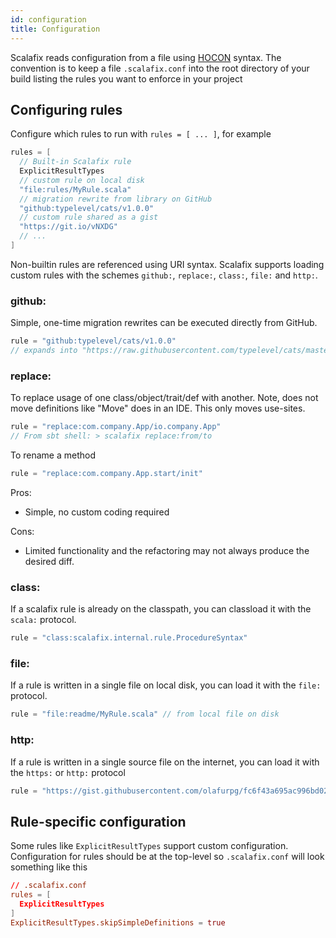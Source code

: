 ```yaml
---
id: configuration
title: Configuration
---
```


Scalafix reads configuration from a file using
[HOCON](https://github.com/typesafehub/config) syntax. The convention is to keep
a file `.scalafix.conf` into the root directory of your build listing the rules
you want to enforce in your project

## Configuring rules

Configure which rules to run with `rules = [ ... ]`, for example

```scala
rules = [
  // Built-in Scalafix rule
  ExplicitResultTypes
  // custom rule on local disk
  "file:rules/MyRule.scala"
  // migration rewrite from library on GitHub
  "github:typelevel/cats/v1.0.0"
  // custom rule shared as a gist
  "https://git.io/vNXDG"
  // ...
]
```

Non-builtin rules are referenced using URI syntax. Scalafix supports loading
custom rules with the schemes `github:`, `replace:`, `class:`, `file:` and
`http:`.

### github:

Simple, one-time migration rewrites can be executed directly from GitHub.

```scala
rule = "github:typelevel/cats/v1.0.0"
// expands into "https://raw.githubusercontent.com/typelevel/cats/master/scalafix/rules/src/main/scala/fix/Cats_v1_0_0.scala"
```

### replace:

To replace usage of one class/object/trait/def with another. Note, does not move
definitions like "Move" does in an IDE. This only moves use-sites.

```scala
rule = "replace:com.company.App/io.company.App"
// From sbt shell: > scalafix replace:from/to
```

To rename a method

```scala
rule = "replace:com.company.App.start/init"
```

Pros:

- Simple, no custom coding required

Cons:

- Limited functionality and the refactoring may not always produce the desired
  diff.

### class:

If a scalafix rule is already on the classpath, you can classload it with the
`scala:` protocol.

```scala
rule = "class:scalafix.internal.rule.ProcedureSyntax"
```

### file:

If a rule is written in a single file on local disk, you can load it with the
`file:` protocol.

```scala
rule = "file:readme/MyRule.scala" // from local file on disk
```

### http:

If a rule is written in a single source file on the internet, you can load it
with the `https:` or `http:` protocol

```scala
rule = "https://gist.githubusercontent.com/olafurpg/fc6f43a695ac996bd02000f45ed02e63/raw/f5fe47495c9b6e3ce0960b766ffa75be6d6768b2/DummyRule.scala"
```

## Rule-specific configuration

Some rules like `ExplicitResultTypes` support custom configuration.
Configuration for rules should be at the top-level so `.scalafix.conf` will look
something like this

```conf
// .scalafix.conf
rules = [
  ExplicitResultTypes
]
ExplicitResultTypes.skipSimpleDefinitions = true
```
